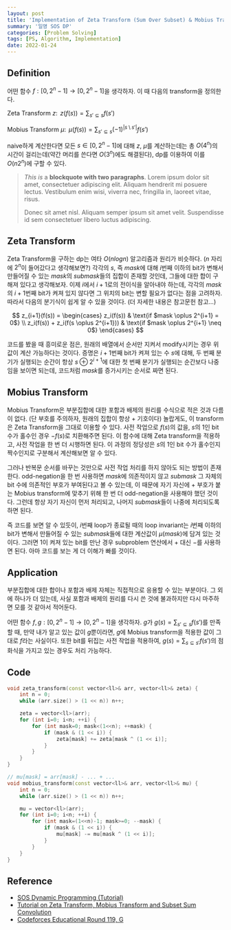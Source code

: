 ```yaml
---
layout: post
title: 'Implementation of Zeta Transform (Sum Over Subset) & Mobius Transform (Inclusion-Exclusion)'
summary: '일명 SOS DP'
categories: [Problem Solving]
tags: [PS, Algorithm, Implementation]
date: 2022-01-24
---
```


## Definition
어떤 함수 $f: [0, 2^n - 1] \rightarrow [0, 2^n - 1]$을 생각하자. 이 때
다음의 transform을 정의한다.

Zeta Transform $z$: $\, z(f(s)) = \sum_{s' \subseteq s} f(s')$

Mobius Transform $\mu$: $\, \mu(f(s)) = \sum_{s' \subseteq s}
(-1)^{\vert s \setminus s' \vert}f(s')$

naive하게 계산한다면 모든 $s \in [0, 2^n - 1]$에 대해 $z$, $\mu$를
계산하는데는 총 $O(4^n)$의 시간이 걸리는데(약간 머리를 쓴다면
$O(3^n)$에도 해결된다), dp를 이용하여 이를 $O(n 2^n)$에 구할 수 있다.

> _This is_ a **blockquote with two paragraphs**. Lorem ipsum dolor sit amet,
> consectetuer adipiscing elit. Aliquam hendrerit mi posuere lectus.
> Vestibulum enim wisi, viverra nec, fringilla in, laoreet vitae, risus.
>
> Donec sit amet nisl. Aliquam semper ipsum sit amet velit. Suspendisse
> id sem consectetuer libero luctus adipiscing.


## Zeta Transform
Zeta Transform을 구하는 dp는 여타 $O(nlogn)$ 알고리즘과 원리가
비슷하다. ($n$ 자리에 $2^n$이 들어갔다고 생각해보면?) 각각의 $s$, 즉
$mask$에 대해 $i$번째 이하의 bit가 변해서 만들어질 수 있는 $mask$의
$submask$들의 집합이 존재할 것인데, 그들에 대한 합이 구해져 있다고
생각해보자. 이제 $i$에서 $i+1$로의 전이식을 알아내야 하는데, 각각의
$mask$의 $i+1$번째 bit가 켜져 있지 않다면 그 위치의 bit는 변할 필요가
없다는 점을 고려하자. 따라서 다음의 분기식이 쉽게 알 수 있을
것이다. (더 자세한 내용은 참고문헌 참고...)

$$ z_{i+1}(f(s)) = \begin{cases} z_i(f(s)) & \text{if $mask \oplus
2^{i+1} = 0$} \\ z_i(f(s)) + z_i(f(s \oplus 2^{i+1})) & \text{if $mask
\oplus 2^{i+1} \neq 0$} \end{cases} $$

코드를 봤을 때 흥미로운 점은, 원래의 배열에서 순서만 지켜서
modify시키는 경우 위 값이 계산 가능하다는 것이다. 증명은 $i+1$번째
bit가 켜져 있는 수 $s$에 대해, 두 번째 분기가 실행되는 순간이 항상 $s
\oplus 2^{i+1}$에 대한 첫 번째 분기가 실행되는 순간보다 나중임을
보이면 되는데, 코드처럼 $mask$를 증가시키는 순서로 짜면 된다.


## Mobius Transform
Mobius Transform은 부분집합에 대한 포함과 배제의 원리를 수식으로 적은
것과 다름이 없다. (단 부호를 주의하자, 원래의 집합이 항상 $+$
기호이다) 놀랍게도, 이 transform은 Zeta Transform을 그대로 이용할 수
있다. 사전 작업으로 $f(s)$의 값을, $s$의 1인 bit 수가 홀수인 경우
$-f(s)$로 치환해주면 된다. 이 함수에 대해 Zeta transform을 적용하고,
사전 작업을 한 번 더 시행하면 된다. 이 과정의 정당성은 $s$의 1인 bit
수가 홀수인지 짝수인지로 구분해서 계산해보면 알 수 있다.

그러나 반복문 순서를 바꾸는 것만으로 사전 작업 처리를 하지 않아도 되는
방법이 존재한다. odd-negation을 한 번 사용하면 $mask$에 의존적이지
않고 $submask$ 그 자체의 bit 수에 의존적인 부호가 부여된다고 볼 수
있는데, 이 때문에 자기 자신에 $+$ 부호가 붙는 Mobius transform에
맞추기 위해 한 번 더 odd-negation을 사용해야 했던 것이다. 그런데 항상
자기 자신이 먼저 처리되고, 나머지 $submask$들이 나중에 처리되도록 하면
된다.

즉 코드를 보면 알 수 있듯이, $i$번째 loop가 종료될 때의 loop
invariant는 $i$번째 이하의 bit가 변해서 만들어질 수 있는 $submask$들에
대한 계산값이 $\mu(mask)$에 담겨 있는 것이다. 그러면 1이 켜져 있는
bit를 만난 경우 subproblem 연산에서 $+$ 대신 $-$를 사용하면 된다. 아마
코드를 보는 게 더 이해가 빠를 것이다.


## Application
부분집합에 대한 합이나 포함과 배제 자체는 직접적으로 응용할 수 있는
부분이다. 그 외에 하나가 더 있는데, 사실 포함과 배제의 원리를 다시 쓴
것에 불과하지만 다시 마주하면 모를 것 같아서 적어둔다.

어떤 함수 $f, g: [0, 2^n - 1] \rightarrow [0, 2^n - 1]$을
생각하자. $g$가 $g(s) = \sum_{s' \subseteq s} f(s')$를 만족할 때, 만약
내가 알고 있는 값이 $g$뿐이라면, $g$에 Mobius transform을 적용한 값이
그대로 $f$라는 사실이다. 또한 bit를 뒤집는 사전 작업을 적용하여, $g(s)
= \sum_{s \subseteq s'} f(s')$의 점화식을 가지고 있는 경우도 처리
가능하다.


## Code
```c++
void zeta_transform(const vector<ll>& arr, vector<ll>& zeta) {
    int n = 0;
    while (arr.size() > (1 << n)) n++;

    zeta = vector<ll>(arr);
    for (int i=0; i<n; ++i) {
        for (int mask=0; mask<(1<<n); ++mask) {
            if (mask & (1 << i)) {
                zeta[mask] += zeta[mask ^ (1 << i)];
            }
        }
    }
}

// mu[mask] = arr[mask] - ... + ...
void mobius_transform(const vector<ll>& arr, vector<ll>& mu) {
    int n = 0;
    while (arr.size() > (1 << n)) n++;

    mu = vector<ll>(arr);
    for (int i=0; i<n; ++i) {
        for (int mask=(1<<n)-1; mask>=0; --mask) {
            if (mask & (1 << i)) {
                mu[mask] -= mu[mask ^ (1 << i)];
            }
        }
    }
}
```

## Reference
- [SOS Dynamic Programming
  (Tutorial)](https://codeforces.com/blog/entry/45223)
- [Tutorial on Zeta Transform, Mobius Transform and Subset Sum
  Convolution](https://codeforces.com/blog/entry/72488)
- [Codeforces Educational Round 119,
  G](https://codeforces.com/blog/entry/98061)
